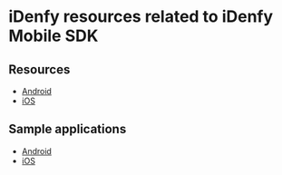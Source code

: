 

# iDenfy resources related to iDenfy Mobile SDK

## Resources
- [Android](https://github.com/idenfy/iDenfyResources/tree/main/sdk/android)
- [iOS](https://github.com/idenfy/iDenfyResources/tree/main/sdk/ios)

## Sample applications
- [Android](https://github.com/idenfy/iDenfyResources/tree/main/sdk/android/tutorials/sample/idenfy_sample_android.zip)
- [iOS](https://github.com/idenfy/iDenfyResources/tree/main/sdk/ios/tutorials/sample)
